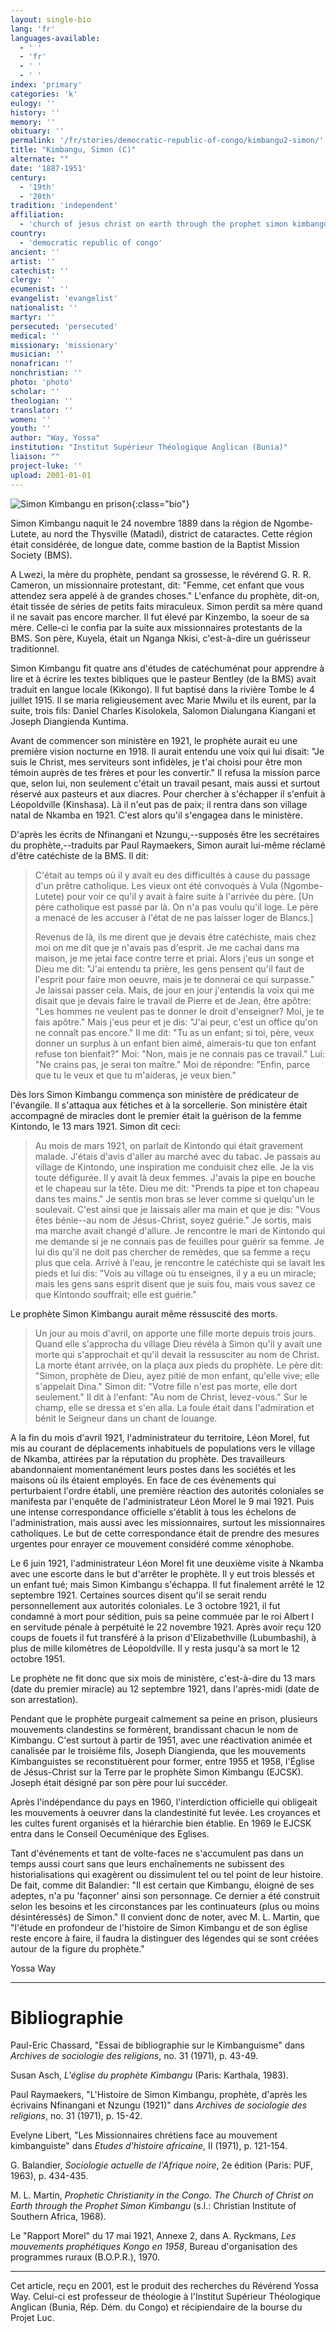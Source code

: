 ```yaml
---
layout: single-bio
lang: 'fr'
languages-available:
  - ' '
  - 'fr'
  - ' '
  - ' '
index: 'primary'
categories: 'k'
eulogy: ''
history: ''
memory: ''
obituary: ''
permalink: '/fr/stories/democratic-republic-of-congo/kimbangu2-simon/'
title: "Kimbangu, Simon (C)"
alternate: ""
date: '1887-1951'
century:
  - '19th'
  - '20th'
tradition: 'independent'
affiliation:
  - 'church of jesus christ on earth through the prophet simon kimbangu'
country:
  - 'democratic republic of congo'
ancient: ''
artist: ''
catechist: ''
clergy: ''
ecumenist: ''
evangelist: 'evangelist'
nationalist: ''
martyr: ''
persecuted: 'persecuted'
medical: ''
missionary: 'missionary'
musician: ''
nonafrican: ''
nonchristian: ''
photo: 'photo'
scholar: ''
theologian: ''
translator: ''
women: ''
youth: ''
author: "Way, Yossa"
institution: "Institut Supérieur Théologique Anglican (Bunia)"
liaison: ""
project-luke: ''
upload: 2001-01-01
---
```


![Simon Kimbangu en prison](/images/bio-pics/demrepcongo/kimbangu2-simon/kimbangu.jpg){:class="bio"}

Simon Kimbangu naquit le 24 novembre 1889 dans la r&eacute;gion de Ngombe-Lutete, au nord the Thysville (Matadi), district de cataractes.  Cette région était considérée, de longue date, comme bastion de la Baptist Mission Society (BMS).

A Lwezi, la mère du prophète, pendant sa grossesse, le révérend G. R. R. Cameron, un missionnaire protestant, dit: "Femme, cet enfant que vous attendez sera appelé à de grandes choses."  L'enfance du prophète, dit-on, était tissée de séries de petits faits miraculeux.  Simon perdit sa mère quand il ne savait pas encore marcher.  Il fut élevé par Kinzembo, la soeur de sa mère.  Celle-ci le confia par la suite aux missionnaires protestants de la BMS.  Son père, Kuyela, était un Nganga Nkisi, c'est-à-dire un guérisseur traditionnel.

Simon Kimbangu fit quatre ans d'études de catéchuménat pour apprendre à lire et à écrire les textes bibliques que le pasteur Bentley (de la BMS) avait traduit en langue locale (Kikongo).  Il fut baptisé dans la rivière Tombe le 4 juillet 1915.  Il se maria religieusement avec Marie Mwilu et ils eurent, par la suite, trois fils: Daniel Charles Kisolokela, Salomon Dialungana Kiangani et Joseph Diangienda Kuntima.

Avant de commencer son ministère en 1921, le prophète aurait eu une première vision nocturne en 1918.  Il aurait entendu une voix qui lui disait: "Je suis le Christ, mes serviteurs sont infidèles, je t'ai choisi pour être mon témoin auprès de tes frères et pour les convertir."  Il refusa la mission parce que, selon lui, non seulement c'était un travail pesant, mais aussi et surtout réservé aux pasteurs et aux diacres.  Pour chercher à s'échapper il s'enfuit à Léopoldville (Kinshasa).  Là il n'eut pas de paix; il rentra dans son village natal de Nkamba en 1921.  C'est alors qu'il s'engagea dans le ministère.

D'après les écrits de Nfinangani et Nzungu,--supposés être les secrétaires du prophète,--traduits par Paul Raymaekers, Simon aurait lui-même réclamé d'être catéchiste de la BMS.  Il dit:

> C'était au temps où il y avait eu des difficultés à cause du passage d'un prêtre catholique.  Les vieux ont été convoqués à Vula (Ngombe-Lutete) pour voir ce qu'il y avait à faire suite à l'arrivée du père.  [Un père catholique est passé par là.  On n'a pas voulu qu'il loge.  Le père a menacé de les accuser à l'état de ne pas laisser loger de Blancs.]
>
> Revenus de là, ils me dirent que je devais être catéchiste, mais chez moi on me dit que je n'avais pas d'esprit.  Je me cachai dans ma maison, je me jetai face contre terre et priai. Alors j'eus un songe et Dieu me dit: "J'ai entendu ta prière, les gens pensent qu'il faut de l'esprit pour faire mon oeuvre, mais je te donnerai ce qui surpasse."  Je laissai passer cela.  Mais, de jour en jour j'entendis la voix qui me disait que je devais faire le travail de Pierre et de Jean, être apôtre: "Les hommes ne veulent pas te donner le droit d'enseigner?  Moi, je te fais apôtre."  Mais j'eus peur et je dis: "J'ai peur, c'est un office qu'on ne connaît pas encore."  Il me dit: "Tu as un enfant; si toi, père, veux donner un surplus à un enfant bien aimé, aimerais-tu que ton enfant refuse ton bienfait?"  Moi: "Non, mais je ne connais pas ce travail."  Lui: "Ne crains pas, je serai ton maître."  Moi de répondre: "Enfin, parce que tu le veux et que tu m'aideras, je veux bien."

Dès lors Simon Kimbangu commença son ministère de prédicateur de l'évangile.  Il s'attaqua aux fétiches et à la sorcellerie.  Son ministère était accompagné de miracles dont le premier était la guérison de la femme Kintondo, le 13 mars 1921.  Simon dit ceci:

> Au mois de mars 1921, on parlait de Kintondo qui était gravement malade.  J'étais d'avis d'aller au marché avec du tabac.  Je passais au village de Kintondo, une inspiration me conduisit chez elle.  Je la vis toute défigurée.  Il y avait là deux femmes.  J'avais la pipe en bouche et le chapeau sur la tête.  Dieu me dit: "Prends ta pipe et ton chapeau dans tes mains."  Je sentis mon bras se lever comme si quelqu'un le soulevait.  C'est ainsi que je laissais aller ma main et que je dis: "Vous êtes bénie--au nom de Jésus-Christ, soyez guérie."  Je sortis, mais ma marche avait changé d'allure.  Je rencontre le mari de Kintondo qui me demande si je ne connais pas de feuilles pour guérir sa femme.  Je lui dis qu'il ne doit pas chercher de remèdes, que sa femme a reçu plus que cela.  Arrivé à l'eau, je rencontre le catéchiste qui se lavait les pieds et lui dis: "Vois au village où tu enseignes, il y a eu un miracle; mais les gens sans esprit disent que je suis fou, mais vous savez ce que Kintondo souffrait; elle est guérie."

Le prophète Simon Kimbangu aurait même réssuscité des morts.

> Un jour au mois d'avril, on apporte une fille morte depuis trois jours.  Quand elle s'approcha du village Dieu révéla à Simon qu'il y avait une morte qui s'approchait et qu'il devait la ressusciter au nom de Christ.  La morte étant arrivée, on la plaça aux pieds du prophète.  Le père dit: "Simon, prophète de Dieu, ayez pitié de mon enfant, qu'elle vive;  elle s'appelait Dina."  Simon dit: "Votre fille n'est pas morte, elle dort seulement."  Il dit à l'enfant: "Au nom de Christ, levez-vous."  Sur le champ, elle se dressa et s'en alla.  La foule était dans l'admiration et bénit le Seigneur dans un chant de louange.

A la fin du mois d'avril 1921, l'administrateur du territoire, Léon Morel, fut mis au courant de déplacements inhabituels de populations vers le village de Nkamba, attirées par la réputation du prophète.  Des travailleurs abandonnaient momentanément leurs postes dans les sociétés et les maisons où ils étaient employés.  En face de ces événements qui perturbaient l'ordre établi, une première réaction des autorités coloniales se manifesta par l'enquête de l'administrateur Léon Morel le 9 mai 1921.  Puis une intense correspondance officielle s'établit à tous les échelons de l'administration, mais aussi avec les missionnaires, surtout les missionnaires catholiques.  Le but de cette correspondance était de prendre des mesures urgentes pour enrayer ce mouvement considéré comme xénophobe.

Le 6 juin 1921, l'administrateur Léon Morel fit une deuxième visite à Nkamba avec une escorte dans le but d'arrêter le prophète.  Il y eut trois blessés et un enfant tué; mais Simon Kimbangu s'échappa.  Il fut finalement arrêté le 12 septembre 1921.  Certaines sources disent qu'il se serait rendu personnellement aux autorités coloniales.  Le 3 octobre 1921, il fut condamné à mort pour sédition, puis sa peine commuée par le roi Albert I en servitude pénale à perpétuité le 22 novembre 1921.  Après avoir reçu 120 coups de fouets il fut transféré à la prison d'Elizabethville (Lubumbashi), à plus de mille kilomètres de Léopoldville.  Il y resta jusqu'à sa mort le 12 octobre 1951.

Le prophète ne fit donc que six mois de ministère, c'est-à-dire du 13 mars (date du premier miracle) au 12 septembre 1921, dans l'après-midi (date de son arrestation).

Pendant que le prophète purgeait calmement sa peine en prison, plusieurs mouvements clandestins se formèrent, brandissant chacun le nom de Kimbangu.  C'est surtout à partir de 1951, avec une réactivation animée et canalisée par le troisième fils, Joseph Diangienda, que les mouvements Kimbanguistes se reconstituèrent pour former, entre 1955 et 1958, l'Église de Jésus-Christ sur la Terre par le prophète Simon Kimbangu (EJCSK).  Joseph était désigné par son père pour lui succéder.

Après l'indépendance du pays en 1960, l'interdiction officielle qui obligeait les mouvements à oeuvrer dans la clandestinité fut levée.  Les croyances et les cultes furent organisés et la hi&eacute;rarchie bien établie.  En 1969 le EJCSK entra dans le Conseil Oecuménique des Eglises.

Tant d'événements et tant de volte-faces ne s'accumulent pas dans un temps aussi court sans que leurs enchaînements ne subissent des historialisations qui exagèrent ou dissimulent tel ou tel point de leur histoire.  De fait, comme dit Balandier: "Il est certain que Kimbangu, éloigné de ses adeptes, n'a pu 'façonner' ainsi son personnage.  Ce dernier a été construit selon les besoins et les circonstances par les continuateurs (plus ou moins désintéressés) de Simon."   Il convient donc de noter, avec M. L. Martin, que "l'étude en profondeur de l'histoire de Simon Kimbangu et de son église reste encore à faire, il faudra la distinguer des légendes qui se sont créées autour de la figure du prophète."

Yossa Way

---

# Bibliographie

Paul-Eric Chassard, "Essai de bibliographie sur le Kimbanguisme" dans *Archives de sociologie des religions*, no. 31 (1971), p. 43-49.

Susan Asch, *L'église du prophète Kimbangu* (Paris: Karthala, 1983).

Paul Raymaekers, "L'Histoire de Simon Kimbangu, prophète, d'après les écrivains Nfinangani et Nzungu (1921)" dans *Archives de sociologie des religions*, no. 31 (1971), p. 15-42.

Evelyne Libert, "Les Missionnaires chrétiens face au mouvement kimbanguiste" dans *Etudes d'histoire africaine*, II (1971), p. 121-154.

G. Balandier, *Sociologie actuelle de l'Afrique noire*, 2e édition (Paris: PUF, 1963), p. 434-435.

M. L. Martin, *Prophetic Christianity in the Congo. The Church of Christ on Earth through the Prophet Simon Kimbangu* (s.l.: Christian Institute of Southern Africa, 1968).

Le "Rapport Morel" du 17 mai 1921, Annexe 2, dans A. Ryckmans, *Les mouvements prophétiques Kongo en 1958*, Bureau d'organisation des programmes ruraux (B.O.P.R.), 1970.

---

Cet article, re&ccedil;u en 2001, est le produit des recherches du R&eacute;v&eacute;rend Yossa Way.  Celui-ci est professeur de th&eacute;ologie &agrave; l'Institut Sup&eacute;rieur Th&eacute;ologique Anglican (Bunia, R&eacute;p. D&eacute;m. du Congo) et r&eacute;cipiendaire de la bourse du Projet Luc.
